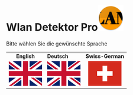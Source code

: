 # Wlan Detektor Pro<img src="./app/src/main/res/mipmap-xxhdpi/ic_launcher.png" height=70 alt="WLAN Detektor Pro" />
<p>Bitte wählen Sie die gewünschte Sprache</p>
<table border="0">
  <tr>
    <td align=center><b>English</b></td>
    <td><b>Deutsch</b></td>
    <td><b>Swiss-German</b></td>
    </tr>
  <tr>
    <td align=center><a href="https://wlandetektor.it-wissen.ch"><img src="app/src/main/assets/github/github_flag_gb-eng.svg" width="90"/></a></td>
    <td align=center><a href="https://wlandetektor.it-wissen.ch"><img src="app/src/main/assets/github/github_flag_gb-eng.svg" width="90"/></a></td>
    <td align=center><a README_GERMAN.md"><img src="/app/src/main/assets/github/github_flag_switzerland.svg" width="90"/></a></td>
  </tr>
</table>
